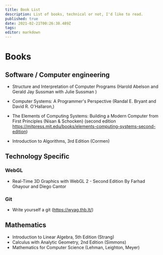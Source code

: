 ```yaml
---
title: Book List
description: List of books, technical or not, I'd like to read.
published: true
date: 2021-02-21T00:26:38.489Z
tags: 
editor: markdown
---
```


# Books

## Software / Computer engineering
- Structure and Interpretation of Computer Programs (Harold Abelson and Gerald Jay Sussman
with Julie Sussman )
- Computer Systems: A Programmer's Perspective (Randal E. Bryant and David R. O'Hallaron,)

- The Elements of Computing Systems: Building a Modern Computer from First Principles (Nisan & Schocken) (second edition https://mitpress.mit.edu/books/elements-computing-systems-second-edition)


- Introduction to Algorithms, 3rd Edition (Cormen)

## Technology Specific

### WebGL
- Real-Time 3D Graphics with WebGL 2 - Second Edition
By Farhad Ghayour and Diego Cantor

### Git 
- Write yourself a git (https://wyag.thb.lt/)


## Mathematics
- Introduction to Linear Algebra, 5th Edition (Strang)
- Calculus with Analytic Geometry, 2nd Edition (Simmons)
- Mathematics for Computer Science (Lehman, Leighton, Meyer)
